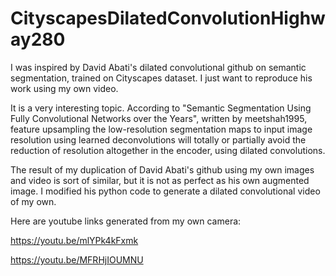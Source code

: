 # CityscapesDilatedConvolutionHighway280
I was inspired by David Abati's dilated convolutional github on semantic segmentation, trained on Cityscapes dataset.  I just want to reproduce his work using my own video.  

It is a very interesting topic.  According to "Semantic Segmentation Using Fully Convolutional Networks over the Years", written by
meetshah1995, feature upsampling the low-resolution segmentation maps to input image resolution using learned deconvolutions will totally
or partially avoid the reduction of resolution altogether in the encoder, using dilated convolutions.

The result of my duplication of David Abati's github using my own images and video is sort of similar, but it is not as perfect as his own augmented image.  I modified his python code to generate a dilated convolutional video of my own.

Here are youtube links generated from my own camera:

https://youtu.be/mlYPk4kFxmk

https://youtu.be/MFRHjIOUMNU
